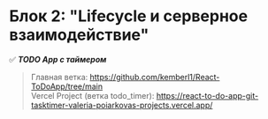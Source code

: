 # Блок 2: "Lifecycle и серверное взаимодействие"

:white_check_mark: ***TODO App с таймером***  
> Главная ветка: https://github.com/kemberl1/React-ToDoApp/tree/main  
> Vercel Project (ветка todo_timer): https://react-to-do-app-git-tasktimer-valeria-poiarkovas-projects.vercel.app/

